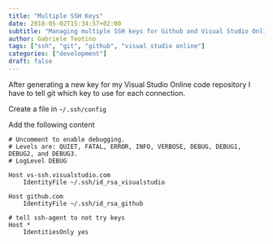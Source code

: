 ```yaml
---
title: "Multiple SSH Keys"
date: 2018-05-02T15:34:57+02:00
subtitle: "Managing multiple SSH keys for Github and Visual Studio Online"
author: Gabriele Teotino
tags: ["ssh", "git", "github", "visual studio online"]
categories: ["development"]
draft: false
---
```


After generating a new key for my Visual Studio Online code repository I have to tell git which key to use for each connection.

Create a file in `~/.ssh/config`

Add the following content
```
# Uncomment to enable debugging.
# Levels are: QUIET, FATAL, ERROR, INFO, VERBOSE, DEBUG, DEBUG1, DEBUG2, and DEBUG3.
# LogLevel DEBUG

Host vs-ssh.visualstudio.com
    IdentityFile ~/.ssh/id_rsa_visualstudio

Host github.com
    IdentityFile ~/.ssh/id_rsa_github

# tell ssh-agent to not try keys
Host *
    IdentitiesOnly yes

```
